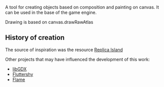 A tool for creating objects based on composition and painting on canvas. It can be used in the base of the game engine.

Drawing is based on canvas.drawRawAtlas

## History of creation

The source of inspiration was the resource [Replica Island](https://code.google.com/archive/p/replicaisland/)

Other projects that may have influenced the development of this work:
 - [libGDX](https://libgdx.com/)
 - [Fluttershy](https://github.com/DavidDomkar/fluttershy)
 - [Flame](https://flame-engine.org/)

